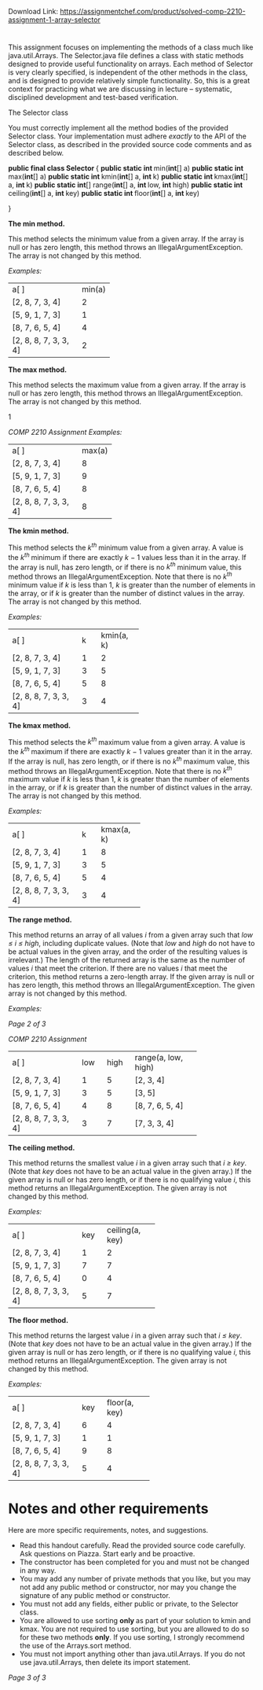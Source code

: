 Download Link: https://assignmentchef.com/product/solved-comp-2210-assignment-1-array-selector
<br>
<h1></h1>

This assignment focuses on implementing the methods of a class much like java.util.Arrays. The Selector.java file defines a class with static methods designed to provide useful functionality on arrays. Each method of Selector is very clearly specified, is independent of the other methods in the class, and is designed to provide relatively simple functionality. So, this is a great context for practicing what we are discussing in lecture – systematic, disciplined development and test-based verification.

The Selector class

You must correctly implement all the method bodies of the provided Selector class. Your implementation must adhere <em>exactly </em>to the API of the Selector class, as described in the provided source code comments and as described below.

<strong>public final class </strong><strong>Selector </strong>{ <strong>public static </strong><strong>int </strong>min(<strong>int</strong>[] a) <strong>public static </strong><strong>int </strong>max(<strong>int</strong>[] a) <strong>public static </strong><strong>int </strong>kmin(<strong>int</strong>[] a, <strong>int </strong>k) <strong>public static </strong><strong>int </strong>kmax(<strong>int</strong>[] a, <strong>int </strong>k) <strong>public static </strong><strong>int</strong>[] range(<strong>int</strong>[] a, <strong>int </strong>low, <strong>int </strong>high) <strong>public static </strong><strong>int </strong>ceiling(<strong>int</strong>[] a, <strong>int </strong>key) <strong>public static </strong><strong>int </strong>floor(<strong>int</strong>[] a, <strong>int </strong>key)

}

<strong>The min method.</strong>

This method selects the minimum value from a given array. If the array is null or has zero length, this method throws an IllegalArgumentException. The array is not changed by this method.

<em>Examples:</em>

<table width="174">

 <tbody>

  <tr>

   <td width="126">a[ ]</td>

   <td width="47">min(a)</td>

  </tr>

  <tr>

   <td width="126">[2, 8, 7, 3, 4]</td>

   <td width="47">2</td>

  </tr>

  <tr>

   <td width="126">[5, 9, 1, 7, 3]</td>

   <td width="47">1</td>

  </tr>

  <tr>

   <td width="126">[8, 7, 6, 5, 4]</td>

   <td width="47">4</td>

  </tr>

  <tr>

   <td width="126">[2, 8, 8, 7, 3, 3, 4]</td>

   <td width="47">2</td>

  </tr>

 </tbody>

</table>

<strong>The max method.</strong>

This method selects the maximum value from a given array. If the array is null or has zero length, this method throws an IllegalArgumentException. The array is not changed by this method.

1

<em>COMP 2210 Assignment Examples:</em>

<table width="176">

 <tbody>

  <tr>

   <td width="126">a[ ]</td>

   <td width="50">max(a)</td>

  </tr>

  <tr>

   <td width="126">[2, 8, 7, 3, 4]</td>

   <td width="50">8</td>

  </tr>

  <tr>

   <td width="126">[5, 9, 1, 7, 3]</td>

   <td width="50">9</td>

  </tr>

  <tr>

   <td width="126">[8, 7, 6, 5, 4]</td>

   <td width="50">8</td>

  </tr>

  <tr>

   <td width="126">[2, 8, 8, 7, 3, 3, 4]</td>

   <td width="50">8</td>

  </tr>

 </tbody>

</table>

<strong>The kmin method.</strong>

This method selects the <em>k<sup>th </sup></em>minimum value from a given array. A value is the <em>k<sup>th </sup></em>minimum if there are exactly <em>k − </em>1 values less than it in the array. If the array is null, has zero length, or if there is no <em>k<sup>th </sup></em>minimum value, this method throws an IllegalArgumentException. Note that there is no <em>k<sup>th </sup></em>minimum value if <em>k </em>is less than 1, <em>k </em>is greater than the number of elements in the array, or if <em>k </em>is greater than the number of distinct values in the array. The array is not changed by this method.

<em>Examples:</em>

<table width="219">

 <tbody>

  <tr>

   <td width="126">a[ ]</td>

   <td width="23">k</td>

   <td width="69">kmin(a, k)</td>

  </tr>

  <tr>

   <td width="126">[2, 8, 7, 3, 4]</td>

   <td width="23">1</td>

   <td width="69">2</td>

  </tr>

  <tr>

   <td width="126">[5, 9, 1, 7, 3]</td>

   <td width="23">3</td>

   <td width="69">5</td>

  </tr>

  <tr>

   <td width="126">[8, 7, 6, 5, 4]</td>

   <td width="23">5</td>

   <td width="69">8</td>

  </tr>

  <tr>

   <td width="126">[2, 8, 8, 7, 3, 3, 4]</td>

   <td width="23">3</td>

   <td width="69">4</td>

  </tr>

 </tbody>

</table>

<strong>The kmax method.</strong>

This method selects the <em>k<sup>th </sup></em>maximum value from a given array. A value is the <em>k<sup>th </sup></em>maximum if there are exactly <em>k − </em>1 values greater than it in the array. If the array is null, has zero length, or if there is no <em>k<sup>th </sup></em>maximum value, this method throws an IllegalArgumentException. Note that there is no <em>k<sup>th </sup></em>maximum value if <em>k </em>is less than 1, <em>k </em>is greater than the number of elements in the array, or if <em>k </em>is greater than the number of distinct values in the array. The array is not changed by this method.

<em>Examples:</em>

<table width="221">

 <tbody>

  <tr>

   <td width="126">a[ ]</td>

   <td width="23">k</td>

   <td width="72">kmax(a, k)</td>

  </tr>

  <tr>

   <td width="126">[2, 8, 7, 3, 4]</td>

   <td width="23">1</td>

   <td width="72">8</td>

  </tr>

  <tr>

   <td width="126">[5, 9, 1, 7, 3]</td>

   <td width="23">3</td>

   <td width="72">5</td>

  </tr>

  <tr>

   <td width="126">[8, 7, 6, 5, 4]</td>

   <td width="23">5</td>

   <td width="72">4</td>

  </tr>

  <tr>

   <td width="126">[2, 8, 8, 7, 3, 3, 4]</td>

   <td width="23">3</td>

   <td width="72">4</td>

  </tr>

 </tbody>

</table>

<strong>The range method.</strong>

This method returns an array of all values <em>i </em>from a given array such that <em>low ≤ i ≤ high</em>, including duplicate values. (Note that <em>low </em>and <em>high </em>do not have to be actual values in the given array, and the order of the resulting values is irrelevant.) The length of the returned array is the same as the number of values <em>i </em>that meet the criterion. If there are no values <em>i </em>that meet the criterion, this method returns a zero-length array. If the given array is null or has zero length, this method throws an IllegalArgumentException. The given array is not changed by this method.

<em>Examples:</em>

<em>Page 2 of 3</em>

<em>COMP 2210 Assignment</em>

<table width="321">

 <tbody>

  <tr>

   <td width="126">a[ ]</td>

   <td width="35">low</td>

   <td width="41">high</td>

   <td width="118">range(a, low, high)</td>

  </tr>

  <tr>

   <td width="126">[2, 8, 7, 3, 4]</td>

   <td width="35">1</td>

   <td width="41">5</td>

   <td width="118">[2, 3, 4]</td>

  </tr>

  <tr>

   <td width="126">[5, 9, 1, 7, 3]</td>

   <td width="35">3</td>

   <td width="41">5</td>

   <td width="118">[3, 5]</td>

  </tr>

  <tr>

   <td width="126">[8, 7, 6, 5, 4]</td>

   <td width="35">4</td>

   <td width="41">8</td>

   <td width="118">[8, 7, 6, 5, 4]</td>

  </tr>

  <tr>

   <td width="126">[2, 8, 8, 7, 3, 3, 4]</td>

   <td width="35">3</td>

   <td width="41">7</td>

   <td width="118">[7, 3, 3, 4]</td>

  </tr>

 </tbody>

</table>

<strong>The ceiling method.</strong>

This method returns the smallest value <em>i </em>in a given array such that <em>i ≥ key</em>. (Note that <em>key </em>does not have to be an actual value in the given array.) If the given array is null or has zero length, or if there is no qualifying value <em>i</em>, this method returns an IllegalArgumentException. The given array is not changed by this method.

<em>Examples:</em>

<table width="252">

 <tbody>

  <tr>

   <td width="126">a[ ]</td>

   <td width="35">key</td>

   <td width="90">ceiling(a, key)</td>

  </tr>

  <tr>

   <td width="126">[2, 8, 7, 3, 4]</td>

   <td width="35">1</td>

   <td width="90">2</td>

  </tr>

  <tr>

   <td width="126">[5, 9, 1, 7, 3]</td>

   <td width="35">7</td>

   <td width="90">7</td>

  </tr>

  <tr>

   <td width="126">[8, 7, 6, 5, 4]</td>

   <td width="35">0</td>

   <td width="90">4</td>

  </tr>

  <tr>

   <td width="126">[2, 8, 8, 7, 3, 3, 4]</td>

   <td width="35">5</td>

   <td width="90">7</td>

  </tr>

 </tbody>

</table>

<strong>The floor method.</strong>

This method returns the largest value <em>i </em>in a given array such that <em>i ≤ key</em>. (Note that <em>key </em>does not have to be an actual value in the given array.) If the given array is null or has zero length, or if there is no qualifying value <em>i</em>, this method returns an IllegalArgumentException. The given array is not changed by this method.

<em>Examples:</em>

<table width="241">

 <tbody>

  <tr>

   <td width="126">a[ ]</td>

   <td width="35">key</td>

   <td width="79">floor(a, key)</td>

  </tr>

  <tr>

   <td width="126">[2, 8, 7, 3, 4]</td>

   <td width="35">6</td>

   <td width="79">4</td>

  </tr>

  <tr>

   <td width="126">[5, 9, 1, 7, 3]</td>

   <td width="35">1</td>

   <td width="79">1</td>

  </tr>

  <tr>

   <td width="126">[8, 7, 6, 5, 4]</td>

   <td width="35">9</td>

   <td width="79">8</td>

  </tr>

  <tr>

   <td width="126">[2, 8, 8, 7, 3, 3, 4]</td>

   <td width="35">5</td>

   <td width="79">4</td>

  </tr>

 </tbody>

</table>

<h1>Notes and other requirements</h1>

Here are more specific requirements, notes, and suggestions.

<ul>

 <li>Read this handout carefully. Read the provided source code carefully. Ask questions on Piazza. Start early and be proactive.</li>

 <li>The constructor has been completed for you and must not be changed in any way.</li>

 <li>You may add any number of private methods that you like, but you may not add any public method or constructor, nor may you change the signature of any public method or constructor.</li>

 <li>You must not add any fields, either public or private, to the Selector class.</li>

 <li>You are allowed to use sorting <strong>only </strong>as part of your solution to kmin and kmax. You are not required to use sorting, but you are allowed to do so for these two methods <strong>only</strong>. If you use sorting, I strongly recommend the use of the Arrays.sort method.</li>

 <li>You must not import anything other than java.util.Arrays. If you do not use java.util.Arrays, then delete its import statement.</li>

</ul>

<em>Page 3 of 3</em>